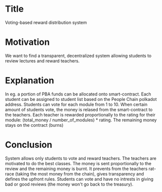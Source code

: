 # Title
Voting-based reward distribution system

# Motivation
We want to find a transparent, decentralized system allowing students to review lectures and reward teachers. 

# Explanation
In eg. a portion of PBA funds can be allocated onto smart-contract. Each student can be assigned to student list based on the People Chain polkadot address. Students can vote for each module from 1 to 10. When certain amount of students vote, the money is relased from the smart-contract to the teachers. Each teacher is rewarded proportionally to the rating for their module: (total_money / number_of_modules) * rating. The remaining money stays on the contract (burns) 

# Conclusion
System allows only students to vote and reward teachers. The teachers are motivated to do the best classes. The money is sent proportionally to the review and the remaining money is burnt. It prevents from the teachers rat-race (taking the most money from the chain), gives transparency and defines the upfront rules. Students can vote and have no intrests in giving bad or good reviews (the money won't go back to the treasury).